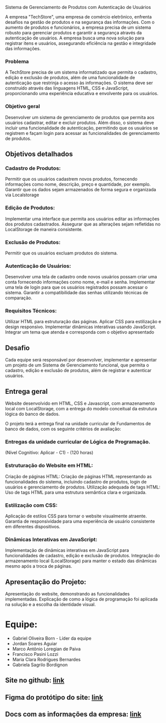  Sistema de Gerenciamento de Produtos com Autenticação de Usuários

A empresa "TechStore", uma empresa de comércio eletrônico, enfrenta desafios na gestão de produtos e na segurança das informações. Com o aumento de produtos e funcionários, a empresa precisa de um sistema robusto para gerenciar produtos e garantir a segurança através da autenticação de usuários. A empresa busca uma nova solução para registrar itens e usuários, assegurando eficiência na gestão e integridade das informações.

### Problema
A TechStore precisa de um sistema informatizado que permita o cadastro, edição e exclusão de produtos, além de uma funcionalidade de autenticação que restrinja o acesso às informações. O sistema deve ser construído através das linguagens HTML, CSS e JavaScript, proporcionando uma experiência educativa e envolvente para os usuários.

### Objetivo geral
Desenvolver um sistema de gerenciamento de produtos que permita aos usuários cadastrar, editar e excluir produtos. Além disso, o sistema deve incluir uma funcionalidade de autenticação, permitindo que os usuários se registrem e façam login para acessar as funcionalidades de gerenciamento de produtos.

## Objetivos detalhados

### Cadastro de Produtos:

Permitir que os usuários cadastrem novos produtos, fornecendo informações como nome, descrição, preço e quantidade, por exemplo.
Garantir que os dados sejam armazenados de forma segura e organizada via Localstorage

### Edição de Produtos:

Implementar uma interface que permita aos usuários editar as informações dos produtos cadastrados.
Assegurar que as alterações sejam refletidas no LocalStorage de maneira consistente.

### Exclusão de Produtos:

Permitir que os usuários excluam produtos do sistema.


### Autenticação de Usuários:

Desenvolver uma tela de cadastro onde novos usuários possam criar uma conta fornecendo informações como nome, e-mail e senha.
Implementar uma tela de login para que os usuários registrados possam acessar o sistema.
Garantir a compatibilidade das senhas utilizando técnicas de comparação.


### Requisitos Técnicos:

Utilizar HTML para estruturação das páginas.
Aplicar CSS para estilização e design responsivo.
Implementar dinâmicas interativas usando JavaScript.
Integrar um tema que atenda e corresponda com o objetivo apresentado


## Desafio
Cada equipe será responsável por desenvolver, implementar e apresentar um projeto de um Sistema de Gerenciamento funcional, que permita o cadastro, edição e exclusão de produtos, além de registrar e autenticar usuários.

## Entrega geral

Website desenvolvido em HTML, CSS e Javascript, com armazenamento local com LocalStorage, com a entrega do modelo conceitual da estrutura lógica do banco de dados. 


O projeto terá a entrega final na unidade curricular de Fundamentos de banco de dados, com os seguinte critérios de avaliação:

### Entregas da unidade curricular de Lógica de Programação.
(Nível Cognitivo: Aplicar - C1) - (120 horas) 

### Estruturação do Website em HTML:
Criação de páginas HTML: Criação de páginas HTML representando as funcionalidades do sistema, incluindo cadastro de produtos, login de usuários e gerenciamento de produtos.
Utilização adequada de tags HTML: Uso de tags HTML para uma estrutura semântica clara e organizada.

### Estilização com CSS:
Aplicação de estilos CSS para tornar o website visualmente atraente.
Garantia de responsividade para uma experiência de usuário consistente em diferentes dispositivos.

### Dinâmicas Interativas em JavaScript:
Implementação de dinâmicas interativas em JavaScript para funcionalidades de cadastro, edição e exclusão de produtos.
Integração do armazenamento local (LocalStorage) para manter o estado das dinâmicas mesmo após a troca de páginas.



## Apresentação do Projeto:
Apresentação do website, demonstrando as funcionalidades implementadas.
Explicação de como a lógica de programação foi aplicada na solução e a escolha da identidade visual.




# Equipe:
- Gabriel Oliveira Born - Líder da equipe
- Jordan Soares Aguiar
- Marco Antônio Loregian de Paiva
- Francisco Pasini Lozzi
- Maria Clara Rodrigues Bernardes
- Gabriela Sagrilo Bordignon




## Site no github: [link](https://gabrielb0rn.github.io/EasyDesk.io/)

## Figma do protótipo do site: [link](https://www.figma.com/proto/poOewxspXuyLA4VKxjA3tQ/EasyDesk-Telas?node-id=54-392&t=Ml4w9sfLQP74aTty-1)

## Docs com as informações da empresa: [link](https://docs.google.com/document/d/1hjtbVi8JdS_imzf1geeQobeCTjB_XcVVTOFoxW4i9TI/edit?usp=sharing)






